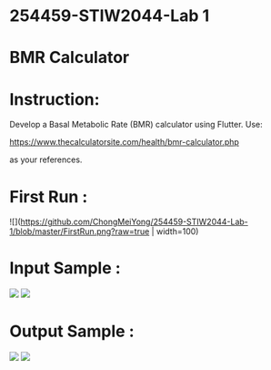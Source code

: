 # 254459-STIW2044-Lab 1
# BMR Calculator

# Instruction:

Develop a Basal Metabolic Rate (BMR) calculator using Flutter. Use:

https://www.thecalculatorsite.com/health/bmr-calculator.php 

as your references. 

# First Run : 
![](https://github.com/ChongMeiYong/254459-STIW2044-Lab-1/blob/master/FirstRun.png?raw=true | width=100)

# Input Sample :
![](https://github.com/ChongMeiYong/254459-STIW2044-Lab-1/blob/master/Input1.png)
![](https://github.com/ChongMeiYong/254459-STIW2044-Lab-1/blob/master/Input2.png)

# Output Sample :
![](https://github.com/ChongMeiYong/254459-STIW2044-Lab-1/blob/master/Output1.png)
![](https://github.com/ChongMeiYong/254459-STIW2044-Lab-1/blob/master/Output2.png)




